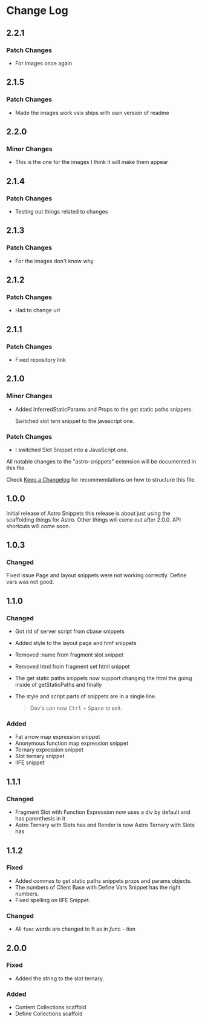 # Change Log

## 2.2.1

### Patch Changes

- For images once again

## 2.1.5

### Patch Changes

- Made the images work vsix ships with own version of readme

## 2.2.0

### Minor Changes

- This is the one for the images I think it will make them appear

## 2.1.4

### Patch Changes

- Testing out things related to changes

## 2.1.3

### Patch Changes

- For the images don't know why

## 2.1.2

### Patch Changes

- Had to change url

## 2.1.1

### Patch Changes

- Fixed repository link

## 2.1.0

### Minor Changes

- Added InferredStaticParams and Props to the get static paths snippets.

  Switched slot tern snippet to the javascript one.

### Patch Changes

- I switched Slot Snippet into a JavaScript one.

All notable changes to the "astro-snippets" extension will be documented in this file.

Check [Keep a Changelog](http://keepachangelog.com/) for recommendations on how to structure this file.

## 1.0.0

Initial release of Astro Snippets this release is about just using the scaffolding things for Astro. Other things will come out after 2.0.0.
API shortcuts will come soon.

## 1.0.3

### Changed

Fixed issue Page and layout snippets were not working correctly.
Define vars was not good.

## 1.1.0

### Changed

- Got rid of server script from cbase snippets

- Added style to the layout page and hmf snippets
- Removed :name from fragment slot snippet
- Removed html from fragment set html snippet
- The get static paths snippets now support changing the html the going inside of getStaticPaths and finally
- The style and script parts of snippets are in a single line.
  > Dev's can now <kbd>Ctrl</kbd> + <kbd>Space</kbd> to exit.

### Added

- Fat arrow map expression snippet
- Anonymous function map expression snippet
- Ternary expression snippet
- Slot ternary snippet
- IIFE snippet

## 1.1.1

### Changed

- Fragment Slot with Function Expression now uses a div by default and has parenthesis in it
- Astro Ternary with Slots has and Render is now Astro Ternary with Slots has

## 1.1.2

### Fixed

- Added commas to get static paths snippets props and params objects.
- The numbers of Client Base with Define Vars Snippet has the right numbers.
- Fixed spelling on IIFE Snippet.

### Changed

- All `func` words are changed to ft as in *f*unc - *t*ion

## 2.0.0

### Fixed

- Added the string to the slot ternary.

### Added

- Content Collections scaffold
- Define Collections scaffold
